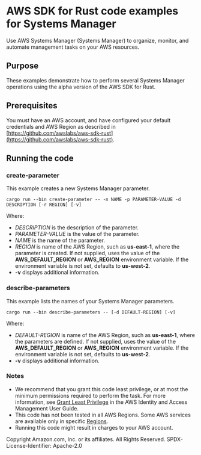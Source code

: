 # AWS SDK for Rust code examples for Systems Manager

Use AWS Systems Manager (Systems Manager) to organize, monitor, and automate management tasks on your AWS resources.

## Purpose

These examples demonstrate how to perform several Systems Manager operations using the alpha version of the AWS SDK for Rust.

## Prerequisites

You must have an AWS account, and have configured your default credentials and AWS Region as described in [https://github.com/awslabs/aws-sdk-rust](https://github.com/awslabs/aws-sdk-rust).

## Running the code

### create-parameter

This example creates a new Systems Manager parameter.

`cargo run --bin create-parameter -- -n NAME -p PARAMETER-VALUE -d DESCRIPTION [-r REGION] [-v]`

Where:

- _DESCRIPTION_ is the description of the parameter.
- _PARAMETER-VALUE_ is the value of the parameter.
- _NAME_ is the name of the parameter.
- _REGION_ is name of the AWS Region, such as __us-east-1__, where the parameter is created.
  If not supplied, uses the value of the __AWS_DEFAULT_REGION__ or __AWS_REGION__ environment variable.
  If the environment variable is not set, defaults to __us-west-2__.
- __-v__ displays additional information.

### describe-parameters

This example lists the names of your Systems Manager parameters.

`cargo run --bin describe-parameters -- [-d DEFAULT-REGION] [-v]`

Where:

- _DEFAULT-REGION_ is name of the AWS Region, such as __us-east-1__, where the parameters are defined.
  If not supplied, uses the value of the __AWS_DEFAULT_REGION__ or __AWS_REGION__ environment variable.
  If the environment variable is not set, defaults to __us-west-2__.
- __-v__ displays additional information.

### Notes

- We recommend that you grant this code least privilege,
  or at most the minimum permissions required to perform the task.
  For more information, see
  [Grant Least Privilege](https://docs.aws.amazon.com/IAM/latest/UserGuide/best-practices.html#grant-least-privilege)
  in the AWS Identity and Access Management User Guide.
- This code has not been tested in all AWS Regions.
  Some AWS services are available only in specific
  [Regions](https://aws.amazon.com/about-aws/global-infrastructure/regional-product-services).
- Running this code might result in charges to your AWS account.

Copyright Amazon.com, Inc. or its affiliates. All Rights Reserved. SPDX-License-Identifier: Apache-2.0